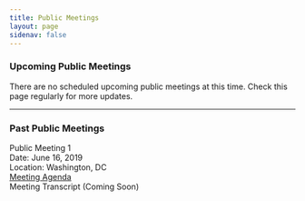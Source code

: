 ```yaml
---
title: Public Meetings
layout: page
sidenav: false
---
```


### Upcoming Public Meetings 

There are no scheduled upcoming public meetings at this time. Check this page regularly for more updates. 
<hr>

### Past Public Meetings 

Public Meeting 1</em><br>
Date: June 16, 2019 <br>
Location: Washington, DC<br>
[Meeting Agenda]({{site.baseurl}}/master/assets/uploads/PBRB%20Public%20Meeting%201%20June%2016%202019%20Agenda.pdf)<br>
Meeting Transcript (Coming Soon)

